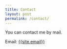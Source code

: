 ```yaml
---
title: Contact
layout: post
permalink: /contact/
---
```


You can contact me by mail.

Email: <a href="mailto:{{site.email}}">{{site.email}}</a>
